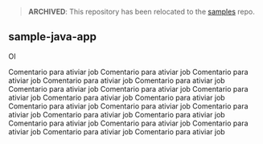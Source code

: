 > **ARCHIVED**: This repository has been relocated to the [samples](https://github.com/buildpack/samples/) repo.

## sample-java-app


OI

Comentario para ativiar job
Comentario para ativiar job
Comentario para ativiar job
Comentario para ativiar job
Comentario para ativiar job
Comentario para ativiar job
Comentario para ativiar job
Comentario para ativiar job
Comentario para ativiar job
Comentario para ativiar job
Comentario para ativiar job
Comentario para ativiar job
Comentario para ativiar job
Comentario para ativiar job
Comentario para ativiar job
Comentario para ativiar job
Comentario para ativiar job
Comentario para ativiar job
Comentario para ativiar job
Comentario para ativiar job
